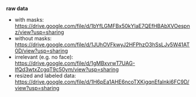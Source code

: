 **raw data**
- with masks: https://drive.google.com/file/d/1bYfLGMFBx50kYlaE7QEfHBAbXVOespnz/view?usp=sharing
- without masks: https://drive.google.com/file/d/1JUhOVFkwyJ2HFPhzO3hSsLJv5W41AT0D/view?usp=sharing
- irrelevant (e.g. no face): https://drive.google.com/file/d/1gMBxvrwT7UAG-lfQd3wtxZcgqT9c50ym/view?usp=sharing
- resized and labeled data: https://drive.google.com/file/d/1H6pEa1AHE6ncoTXKigqnEfalnki6FC9D/view?usp=sharing
